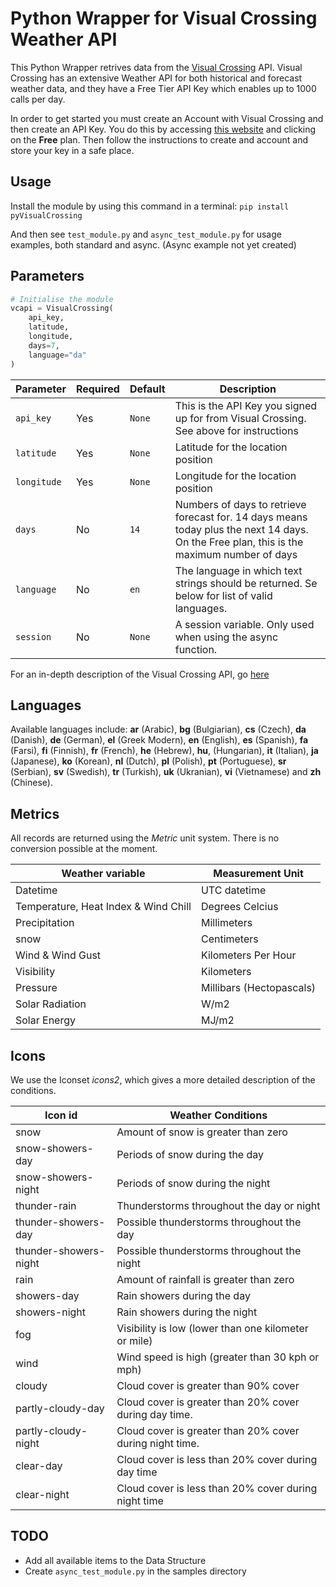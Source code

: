 # Python Wrapper for Visual Crossing Weather API

This Python Wrapper retrives data from the [Visual Crossing](https://www.visualcrossing.com/) API. Visual Crossing has an extensive Weather API for both historical and forecast weather data, and they have a Free Tier API Key which enables up to 1000 calls per day.

In order to get started you must create an Account with Visual Crossing and then create an API Key. You do this by accessing [this website](https://www.visualcrossing.com/weather-data-editions) and clicking on the **Free** plan. Then follow the instructions to create and account and store your key in a safe place.

## Usage

Install the module by using this command in a terminal: `pip install pyVisualCrossing`

And then see `test_module.py` and `async_test_module.py` for usage examples, both standard and async. (Async example not yet created)

## Parameters

```python
# Initialise the module
vcapi = VisualCrossing(
    api_key,
    latitude,
    longitude,
    days=7,
    language="da"
)
````

| Parameter | Required | Default | Description |
| --------- | -------- | ------- | ----------- |
| `api_key` | Yes      | `None`  | This is the API Key you signed up for from Visual Crossing. See above for instructions |
| `latitude` | Yes     | `None`  | Latitude for the location position |
| `longitude` | Yes     | `None`  | Longitude for the location position |
| `days` | No     | `14`  | Numbers of days to retrieve forecast for. 14 days means today plus the next 14 days. On the Free plan, this is the maximum number of days |
| `language` | No     | `en`  | The language in which text strings should be returned. Se below for list of valid languages. |
| `session` | No     | `None`  | A session variable. Only used when using the async function. |



For an in-depth description of the Visual Crossing API, go [here](https://www.visualcrossing.com/resources/documentation/weather-api/timeline-weather-api/)

## Languages
Available languages include: **ar** (Arabic), **bg** (Bulgiarian), **cs** (Czech), **da** (Danish), **de** (German), **el** (Greek Modern), **en** (English), **es** (Spanish), **fa** (Farsi), **fi** (Finnish), **fr** (French), **he** (Hebrew), **hu**, (Hungarian), **it** (Italian), **ja** (Japanese), **ko** (Korean), **nl** (Dutch), **pl** (Polish), **pt** (Portuguese), **sr** (Serbian), **sv** (Swedish), **tr** (Turkish), **uk** (Ukranian), **vi** (Vietnamese) and **zh** (Chinese).

## Metrics
All records are returned using the *Metric* unit system. There is no conversion possible at the moment.

| Weather variable	                   | Measurement Unit         |
| -----------------------------------  | ------------------------ |
| Datetime	                           | UTC datetime             |
| Temperature, Heat Index & Wind Chill | Degrees Celcius          |
| Precipitation	                       | Millimeters              |
| snow	                               | Centimeters              |
| Wind & Wind Gust	                   | Kilometers Per Hour      |
| Visibility	                       | Kilometers               |
| Pressure	                           | Millibars (Hectopascals) |
| Solar Radiation	                   | W/m2                     |
| Solar Energy	                       | MJ/m2                    |

## Icons
We use the Iconset *icons2*, which gives a more detailed description of the conditions.

| Icon id	            | Weather Conditions |
| --------------------  | ---------------------------- |
| snow	                | Amount of snow is greater than zero |
| snow-showers-day	    | Periods of snow during the day |
| snow-showers-night    | Periods of snow during the night |
| thunder-rain	        | Thunderstorms throughout the day or night |
| thunder-showers-day   | Possible thunderstorms throughout the day |
| thunder-showers-night | Possible thunderstorms throughout the night |
| rain                  | Amount of rainfall is greater than zero |
| showers-day           | Rain showers during the day |
| showers-night         | Rain showers during the night |
| fog                   | Visibility is low (lower than one kilometer or mile) |
| wind                  | Wind speed is high (greater than 30 kph or mph) |
| cloudy                | Cloud cover is greater than 90% cover |
| partly-cloudy-day     | Cloud cover is greater than 20% cover during day time. |
| partly-cloudy-night   | Cloud cover is greater than 20% cover during night time. |
| clear-day             | Cloud cover is less than 20% cover during day time |
| clear-night           | Cloud cover is less than 20% cover during night time |

## TODO

- Add all available items to the Data Structure
- Create `async_test_module.py` in the samples directory

